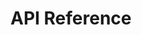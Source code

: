# API Reference

<!DOCTYPE html>
<html lang="en">
 <head>
  <meta charset="utf-8" />
  <meta name="viewport" content="width=device-width, initial-scale=1" />
  <meta
  name="description"
  content="SwaggerUI"
  />
  <title>SwaggerUI</title>
  <link rel="stylesheet" href="https://unpkg.com/swagger-ui-dist@4.5.0/swagger-ui.css" />
 </head>
 <body>
  <div id="swagger-ui"></div>
  <script src="https://unpkg.com/swagger-ui-dist@4.5.0/swagger-ui-bundle.js" crossorigin></script>
  <script>
   window.onload = () => {
   window.ui = SwaggerUIBundle({
    url: "https://raw.githubusercontent.com/argoproj/argo-workflows/main/api/openapi-spec/swagger.json",
    dom_id: "#swagger-ui",
   });
   };
  </script>
 </body>
</html>
